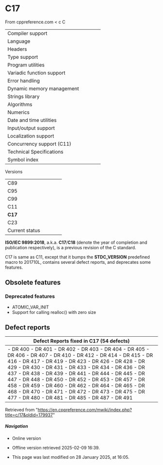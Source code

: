 # C17

From cppreference.com
< c
 C

|  |  |  |  |  |
| --- | --- | --- | --- | --- |
| Compiler support | | | | |
| Language | | | | |
| Headers | | | | |
| Type support | | | | |
| Program utilities | | | | |
| Variadic function support | | | | |
| Error handling | | | | |
| Dynamic memory management | | | | |
| Strings library | | | | |
| Algorithms | | | | |
| Numerics | | | | |
| Date and time utilities | | | | |
| Input/output support | | | | |
| Localization support | | | | |
| Concurrency support (C11) | | | | |
| Technical Specifications | | | | |
| Symbol index | | | | |

 Versions

|  |  |  |  |  |
| --- | --- | --- | --- | --- |
| C89 | | | | |
| C95 | | | | |
| C99 | | | | |
| C11 | | | | |
| ****C17**** | | | | |
| C23 | | | | |
| Current status | | | | |

****ISO/IEC 9899:2018****, a.k.a. ****C17****/****C18**** (denote the year of completion and publication respectively), is a previous revision of the C standard.

C17 is same as C11, except that it bumps the __STDC_VERSION__ predefined macro to 201710L, contains several defect reports, and deprecates some features.

## Obsolete features

### Deprecated features

- ATOMIC_VAR_INIT
- Support for calling realloc() with zero size

## Defect reports

| Defect Reports fixed in C17 (54 defects) |
| --- |
| - DR 400 - DR 401 - DR 402 - DR 403 - DR 404 - DR 405 - DR 406 - DR 407 - DR 410 - DR 412 - DR 414 - DR 415 - DR 416 - DR 417 - DR 419 - DR 423 - DR 426 - DR 428 - DR 429 - DR 430 - DR 431 - DR 433 - DR 434 - DR 436 - DR 437 - DR 438 - DR 439 - DR 441 - DR 444 - DR 445 - DR 447 - DR 448 - DR 450 - DR 452 - DR 453 - DR 457 - DR 458 - DR 459 - DR 460 - DR 462 - DR 464 - DR 465 - DR 468 - DR 470 - DR 471 - DR 472 - DR 473 - DR 475 - DR 477 - DR 480 - DR 481 - DR 485 - DR 487 - DR 491 |

Retrieved from "<https://en.cppreference.com/mwiki/index.php?title=c/17&oldid=179937>"

##### Navigation

- Online version
- Offline version retrieved 2025-02-09 16:39.

- This page was last modified on 28 January 2025, at 16:05.